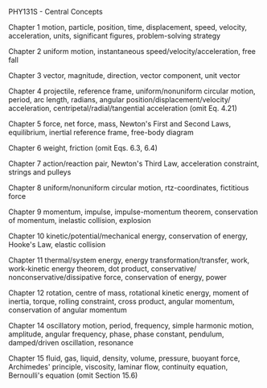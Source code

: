 PHY131S - Central Concepts

Chapter 1
motion, particle, position, time, displacement, speed, velocity,
acceleration, units, significant figures, problem-solving strategy

Chapter 2
uniform motion, instantaneous speed/velocity/acceleration, free fall

Chapter 3
vector, magnitude, direction, vector component, unit vector

Chapter 4
projectile, reference frame, uniform/nonuniform circular motion,
period, arc length, radians, angular position/displacement/velocity/
acceleration, centripetal/radial/tangential acceleration
(omit Eq. 4.21)

Chapter 5
force, net force, mass, Newton's First and Second Laws, equilibrium,
inertial reference frame, free-body diagram

Chapter 6
weight, friction (omit Eqs. 6.3, 6.4)

Chapter 7
action/reaction pair, Newton's Third Law, acceleration constraint,
strings and pulleys

Chapter 8
uniform/nonuniform circular motion, rtz-coordinates, fictitious force

Chapter 9
momentum, impulse, impulse-momentum theorem, conservation of momentum,
inelastic collision, explosion

Chapter 10
kinetic/potential/mechanical energy, conservation of energy,
Hooke's Law, elastic collision

Chapter 11
thermal/system energy, energy transformation/transfer, work,
work-kinetic energy theorem, dot product, conservative/
nonconservative/dissipative force, conservation of energy, power

Chapter 12
rotation, centre of mass, rotational kinetic energy,
moment of inertia, torque, rolling constraint, cross product,
angular momentum, conservation of angular momentum

Chapter 14
oscillatory motion, period, frequency, simple harmonic motion,
amplitude, angular frequency, phase, phase constant, pendulum,
damped/driven oscillation, resonance

Chapter 15
fluid, gas, liquid, density, volume, pressure, buoyant force,
Archimedes' principle, viscosity, laminar flow, continuity
equation, Bernoulli's equation (omit Section 15.6)